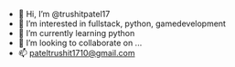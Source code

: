 - 👋 Hi, I’m @trushitpatel17
- 👀 I’m interested in fullstack, python, gamedevelopment
- 🌱 I’m currently learning python
- 💞️ I’m looking to collaborate on ...
- 📫 pateltrushit1710@gmail.com
<!---
trushitpatel17/trushitpatel17 is a ✨ special ✨ repository because its `README.md` (this file) appears on your GitHub profile.
You can click the Preview link to take a look at your changes.
--->
